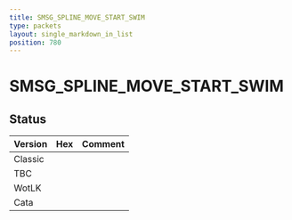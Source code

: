 ```yaml
---
title: SMSG_SPLINE_MOVE_START_SWIM
type: packets
layout: single_markdown_in_list
position: 780
---
```


# SMSG_SPLINE_MOVE_START_SWIM

## Status

Version | Hex | Comment
---------- | ---------- | ---------- 
Classic |  |  
TBC |  |  
WotLK |  |  
Cata |  |  

